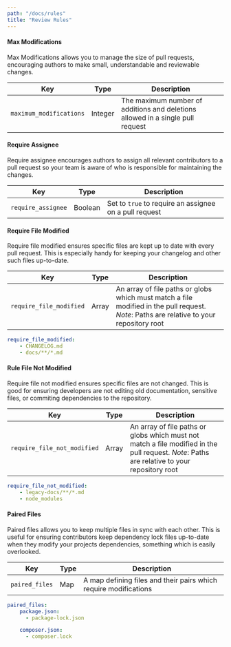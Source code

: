 ```yaml
---
path: "/docs/rules"
title: "Review Rules"
---
```


#### Max Modifications

Max Modifications allows you to manage the size of pull requests, encouraging authors to make small, understandable and reviewable changes.

| Key | Type | Description |
|-----|------|-------------|
| `maximum_modifications` | Integer | The maximum number of additions and deletions allowed in a single pull request |

#### Require Assignee

Require assignee encourages authors to assign all relevant contributors to a pull request so your team is aware of who is responsible for maintaining the changes.

| Key | Type | Description |
|-----|------|-------------|
| `require_assignee` | Boolean | Set to `true` to require an assignee on a pull request |

#### Require File Modified

Require file modified ensures specific files are kept up to date with every pull request. This is especially handy for keeping your changelog and other such files up-to-date.

| Key | Type | Description |
|-----|------|-------------|
| `require_file_modified` | Array | An array of file paths or globs which must match a file modified in the pull request. *Note*: Paths are relative to your repository root |

```yaml
require_file_modified:
    - CHANGELOG.md
    - docs/**/*.md
```

#### Rule File Not Modified

Require file not modified ensures specific files are not changed. This is good for ensuring developers are not editing old documentation, sensitive files, or commiting dependencies to the repository.

| Key | Type | Description |
|-----|------|-------------|
| `require_file_not_modified` | Array | An array of file paths or globs which must not match a file modified in the pull request. *Note*: Paths are relative to your repository root |

```yaml
require_file_not_modified:
    - legacy-docs/**/*.md
    - node_modules
```

#### Paired Files

Paired files allows you to keep multiple files in sync with each other. This is useful for ensuring contributors keep dependency lock files up-to-date when they modify your projects dependencies, something which is easily overlooked.

| Key | Type | Description |
|-----|------|-------------|
| `paired_files` | Map | A map defining files and their pairs which require modifications |

```yaml
paired_files:
    package.json:
      - package-lock.json

    composer.json:
      - composer.lock
```
